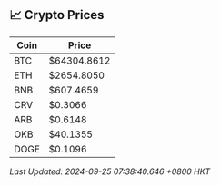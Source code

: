 ## 📈 Crypto Prices

| Coin | Price |
| ---- | ----- |
| BTC | $64304.8612 |
| ETH | $2654.8050 |
| BNB | $607.4659 |
| CRV | $0.3066 |
| ARB | $0.6148 |
| OKB | $40.1355 |
| DOGE | $0.1096 |

_Last Updated: 2024-09-25 07:38:40.646 +0800 HKT_
